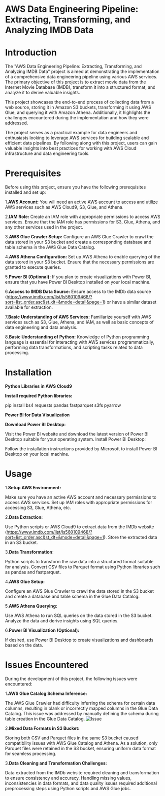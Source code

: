 # AWS Data Engineering Pipeline: Extracting, Transforming, and Analyzing IMDB Data

# Introduction
The "AWS Data Engineering Pipeline: Extracting, Transforming, and Analyzing IMDB Data" project is aimed at demonstrating the implementation of a comprehensive data engineering pipeline using various AWS services. The primary objective of this project is to extract movie data from the Internet Movie Database (IMDB), transform it into a structured format, and analyze it to derive valuable insights.

This project showcases the end-to-end process of collecting data from a web source, storing it in Amazon S3 buckets, transforming it using AWS Glue, and querying it with Amazon Athena. Additionally, it highlights the challenges encountered during the implementation and how they were addressed.

The project serves as a practical example for data engineers and enthusiasts looking to leverage AWS services for building scalable and efficient data pipelines. By following along with this project, users can gain valuable insights into best practices for working with AWS Cloud infrastructure and data engineering tools.

# Prerequisites
Before using this project, ensure you have the following prerequisites installed and set up:

1.**AWS Account:** You will need an active AWS account to access and utilize AWS services such as AWS Cloud9, S3, Glue, and Athena.

2.**IAM Role:** Create an IAM role with appropriate permissions to access AWS services. Ensure that the IAM role has permissions for S3, Glue, Athena, and any other services used in the project.

3.**AWS Glue Crawler Setup:** Configure an AWS Glue Crawler to crawl the data stored in your S3 bucket and create a corresponding database and table schema in the AWS Glue Data Catalog.

4.**AWS Athena Configuration:** Set up AWS Athena to enable querying of the data stored in your S3 bucket. Ensure that the necessary permissions are granted to execute queries.

5.**Power BI (Optional):** If you plan to create visualizations with Power BI, ensure that you have Power BI Desktop installed on your local machine.

6.**Access to IMDB Data Source:** Ensure access to the IMDb data source (https://www.imdb.com/list/ls560109468/?sort=list_order,asc&st_dt=&mode=detail&page=1) or have a similar dataset available for extraction.

7.**Basic Understanding of AWS Services:** Familiarize yourself with AWS services such as S3, Glue, Athena, and IAM, as well as basic concepts of data engineering and data analysis.

8.**Basic Understanding of Python:** Knowledge of Python programming language is essential for interacting with AWS services programmatically, performing data transformations, and scripting tasks related to data processing.


# Installation
**Python Libraries in AWS Cloud9**

**Install required Python libraries:**

pip install bs4 requests pandas fastparquet s3fs pyarrow

**Power BI for Data Visualization**

**Download Power BI Desktop:**

Visit the Power BI website and download the latest version of Power BI Desktop suitable for your operating system.
Install Power BI Desktop:

Follow the installation instructions provided by Microsoft to install Power BI Desktop on your local machine.

# Usage
1.**Setup AWS Environment:**

Make sure you have an active AWS account and necessary permissions to access AWS services.
Set up IAM roles with appropriate permissions for accessing S3, Glue, Athena, etc.

2.**Data Extraction:**

Use Python scripts or AWS Cloud9 to extract data from the IMDb website (https://www.imdb.com/list/ls560109468/?sort=list_order,asc&st_dt=&mode=detail&page=1).
Store the extracted data in an S3 bucket.

3.**Data Transformation:**

Python scripts to transform the raw data into a structured format suitable for analysis.
Convert CSV files to Parquet format using Python libraries such as pandas and fastparquet.

4.**AWS Glue Setup:**

Configure an AWS Glue Crawler to crawl the data stored in the S3 bucket and create a database and table schema in the Glue Data Catalog.

5.**AWS Athena Querying:**

Use AWS Athena to run SQL queries on the data stored in the S3 bucket.
Analyze the data and derive insights using SQL queries.

6.**Power BI Visualization (Optional):**

If desired, use Power BI Desktop to create visualizations and dashboards based on the data.

# Issues Encountered
During the development of this project, the following issues were encountered:

1.**AWS Glue Catalog Schema Inference:**

The AWS Glue Crawler had difficulty inferring the schema for certain data columns, resulting in blank or incorrectly mapped columns in the Glue Data Catalog. This issue was addressed by manually defining the schema during table creation in the Glue Data Catalog.
![Issue](https://github.com/Shivam200202/IMDB_AWS-Data-Engineering-Pipeline/assets/159875270/4d985ce2-34f6-479d-aed4-9438c133c9ad)


2.**Mixed Data Formats in S3 Bucket:**

Storing both CSV and Parquet files in the same S3 bucket caused compatibility issues with AWS Glue Catalog and Athena. As a solution, only Parquet files were retained in the S3 bucket, ensuring uniform data format for seamless processing.

3.**Data Cleaning and Transformation Challenges:**

Data extracted from the IMDb website required cleaning and transformation to ensure consistency and accuracy. Handling missing values, inconsistencies in data formats, and data quality issues required additional preprocessing steps using Python scripts and AWS Glue jobs.
